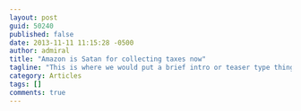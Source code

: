 ```yaml
---
layout: post
guid: 50240
published: false
date: 2013-11-11 11:15:28 -0500
author: admiral
title: "Amazon is Satan for collecting taxes now"
tagline: "This is where we would put a brief intro or teaser type thing of the article to convince people that it\'s cool and they should read it. The container won\'t expand dynamically at all, so these should overall be kept relatively short. Because otherwise the text will overflow down into the tabs below, and my shiny css will actually just truncate it at an awkward point."
category: Articles
tags: []
comments: true 
---
```


